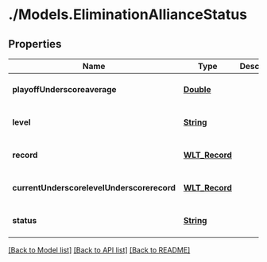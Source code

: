 # ./Models.EliminationAllianceStatus
## Properties

Name | Type | Description | Notes
------------ | ------------- | ------------- | -------------
**playoffUnderscoreaverage** | [**Double**](double.md) |  | [optional] [default to null]
**level** | [**String**](string.md) |  | [optional] [default to null]
**record** | [**WLT_Record**](WLT_Record.md) |  | [optional] [default to null]
**currentUnderscorelevelUnderscorerecord** | [**WLT_Record**](WLT_Record.md) |  | [optional] [default to null]
**status** | [**String**](string.md) |  | [optional] [default to null]

[[Back to Model list]](../README.md#documentation-for-models) [[Back to API list]](../README.md#documentation-for-api-endpoints) [[Back to README]](../README.md)

